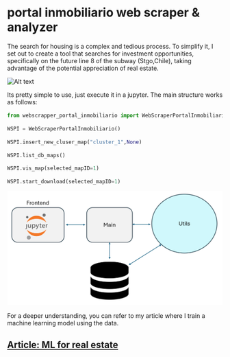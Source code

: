 # portal inmobiliario web scraper & analyzer


The search for housing is a complex and tedious process. 
To simplify it, I set out to create a tool that searches for investment opportunities, 
specifically on the future line 8 of the subway (Stgo,Chile), taking advantage of the potential appreciation
of real estate.

![Alt text](readme_images/map_anim.gif "Optional title")


Its pretty simple to use, just execute it in a jupyter.
The main structure works as follows:

```python
from webscrapper_portal_inmobiliario import WebScraperPortalInmobiliario
```

```python
WSPI = WebScraperPortalInmobiliario()
```

```python
WSPI.insert_new_cluser_map("cluster_1",None)
```

```python
WSPI.list_db_maps()
```

```python
WSPI.vis_map(selected_mapID=1)
```

```python
WSPI.start_download(selected_mapID=1)
```

<div style="text-align: center;">
    <img src="readme_images/flujo_codigo.png" alt="drawing" style="width:600px;"/>
</div>



For a deeper understanding, you can refer to my article where I train a machine learning model using the data.

## [Article: ML for real estate](https://github.com/Blavin/portal_inmobiliario_web_scraper)




